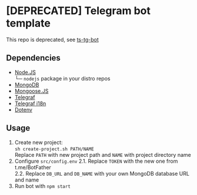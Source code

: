 # [DEPRECATED] Telegram bot template
This repo is deprecated, see [ts-tg-bot](https://github.com/ExposedCat/ts-tg-bot)
## Dependencies
- [Node.JS](https://nodejs.org/uk/download/package-manager/)  
  └─ `nodejs` package in your distro repos
- [MongoDB](https://docs.mongodb.com/manual/administration/install-on-linux/)
- [Mongoose.JS](https://www.npmjs.com/package/mongoose)  
- [Telegraf](https://www.npmjs.com/package/mongoose)  
- [Telegraf i18n](https://www.npmjs.com/package/telegraf-i18n)  
- [Dotenv](https://www.npmjs.com/package/dotenv)  

## Usage
1. Create new project:  
`sh create-project.sh PATH/NAME`  
Replace `PATH` with new project path and `NAME` with project directory name
2. Configure `src/config.env`
2.1. Replace `TOKEN` with the new one from t.me/BotFather  
2.2. Replace `DB_URL` and `DB_NAME` with your own MongoDB database URL and name  
3. Run bot with `npm start`  
